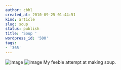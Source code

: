 ```yaml
---
author: cbhl
created_at: 2010-09-25 01:44:51
kind: article
slug: soup
status: publish
title: 'Soup '
wordpress_id: '500'
tags:
- '365'
---
```


![image](http://images.azuresky.ca/blog/wp-content/uploads/2010/09/wpid-IMG_20100924_174657.jpg)
![image](http://images.azuresky.ca/blog/wp-content/uploads/2010/09/wpid-IMG_20100924_180320.jpg)
My feeble attempt at making soup.

